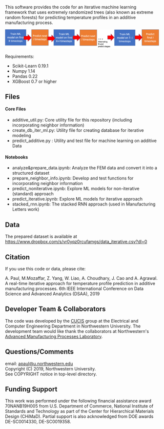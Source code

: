 This software provides the code for an iterative machine learning framework that uses extremely randomized trees (also known as extreme random forests) for predicting temperature profiles in an additive manufacturing process. 

<p align="center">
  <img src="iterative_additive.png" width="800">
</p>

Requirements:

* Scikit-Learn 0.19.1
* Numpy 1.14
* Pandas 0.22
* XGBoost 0.7 or higher

## Files

#### Core Files
- additive_util.py: Core utility file for this repository (including incorporating neighbor information) 
- create_db_iter_ml.py: Utility file for creating database for iterative modeling 
- predict_additive.py : Utility and test file for machine learning on additive Data 

#### Notebooks
- analyze&prepare_data.ipynb: Analyze the FEM data and convert it into a structured dataset 
- prepare_neighbor_info.ipynb: Develop and test functions for incorporating neighbor information 
- predict_noniterative.ipynb: Explore ML models for non-iterative (standard) approach 
- predict_iterative.ipynb: Explore ML models for iterative approach 
- stacked_rnn.ipynb: The stacked RNN approach (used in Manufacturing Letters work) 

## Data 

The prepared dataset is available at https://www.dropbox.com/s/vr0yqz0rcufamgs/data_iterative.csv?dl=0 

## Citation

If you use this code or data, please cite:

A. Paul, M.Mozaffar, Z. Yang, W. Liao, A. Choudhary, J. Cao and A. Agrawal. A real-time iterative approach for temperature profile prediction in additive manufacturing processes. 6th IEEE International Conference on Data Science and Advanced Analytics (DSAA), 2019


## Developer Team & Collaborators 

The code was developed by the <a href="http://cucis.ece.northwestern.edu/">CUCIS</a> group at the Electrical and Computer Engineering Department in Northwestern University. The development team would like thank the collaborators at Northwestern's <a href="http://ampl.mech.northwestern.edu/">Advanced Manufacturing Processes Laboratory</a>. 


## Questions/Comments

email: apaul@u.northwestern.edu<br/>
Copyright (C) 2019, Northwestern University.<br/>
See COPYRIGHT notice in top-level directory.

## Funding Support

This work was performed under the following financial assistance award 70NANB19H005 from U.S. Department of Commerce, National Institute of Standards and Technology as part of the Center for Hierarchical Materials Design (CHiMaD). Partial support is also acknowledged from DOE awards DE-SC0014330, DE-SC0019358.
